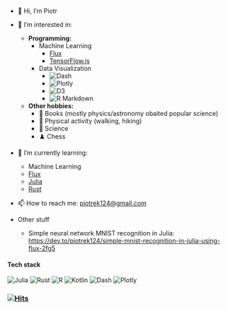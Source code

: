 - 👋 Hi, I’m Piotr
- 👀 I’m interested in: 
  - **Programming:**
    - Machine Learning
      - [Flux](https://github.com/FluxML/Flux.jl)
      - [TensorFlow.js](https://www.tensorflow.org/js)
    - Data Visualization
      - ![Dash](https://dash.plotly.com/)
      - ![Plotly](https://plotly.com/)
      - ![D3](https://d3js.org/)
      - ![R Markdown](https://rmarkdown.rstudio.com/)
  - **Other hobbies:**
    - 📘 Books (mostly physics/astronomy obaited popular science)
    - :hiking_boot: Physical activity (walking, hiking)
    - 🚀 Science
    - ♟️ Chess
- 🌱 I’m currently learning: 
  - Machine Learning 
  - [Flux](https://github.com/FluxML/Flux.jl)
  - [Julia](https://julialang.org/)
  - [Rust](https://www.rust-lang.org/)
- 📫 How to reach me: piotrek124@gmail.com

- Other stuff
  - Simple neural network MNIST recognition in Julia: https://dev.to/piotrek124/simple-mnist-recognition-in-julia-using-flux-2fg5
<!---
piotrek124-1/piotrek124-1 is a ✨ special ✨ repository because its `README.md` (this file) appears on your GitHub profile.
You can click the Preview link to take a look at your changes.
--->


#### Tech stack
![Julia](https://img.shields.io/badge/julia-9558B2?style=for-the-badge&logo=julia&logoColor=white)
![Rust](https://img.shields.io/badge/rust-black?style=for-the-badge&logo=rust&logoColor=white)
![R](https://img.shields.io/badge/r-%23276DC3?style=for-the-badge&logo=r&logoColor=white)
![Kotlin](https://img.shields.io/badge/kotlin-%230095D5.svg?style=for-the-badge&logo=kotlin&logoColor=white)
![Dash](https://img.shields.io/badge/dash-%233F4F75.svg?style=for-the-badge&logo=plotly&logoColor=white)
![Plotly](https://img.shields.io/badge/plotly-%233F4F75.svg?style=for-the-badge&logo=plotly&logoColor=white)
### [![Hits](https://hits.sh/github.com/piotrek124-1/hits.svg?style=for-the-badge)](https://hits.sh/github.com/piotrek124-1/hits/)
